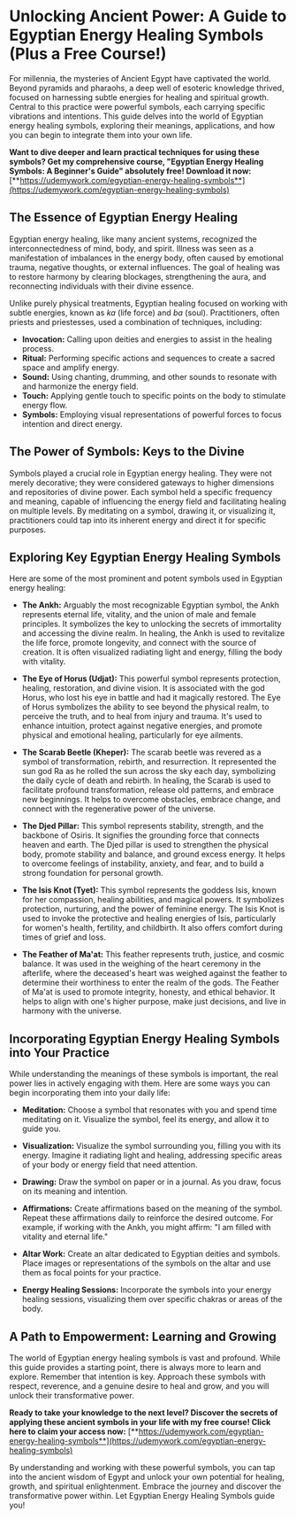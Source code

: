 # Unlocking Ancient Power: A Guide to Egyptian Energy Healing Symbols (Plus a Free Course!)

For millennia, the mysteries of Ancient Egypt have captivated the world. Beyond pyramids and pharaohs, a deep well of esoteric knowledge thrived, focused on harnessing subtle energies for healing and spiritual growth. Central to this practice were powerful symbols, each carrying specific vibrations and intentions. This guide delves into the world of Egyptian energy healing symbols, exploring their meanings, applications, and how you can begin to integrate them into your own life.

**Want to dive deeper and learn practical techniques for using these symbols? Get my comprehensive course, "Egyptian Energy Healing Symbols: A Beginner's Guide" absolutely free! Download it now:** [**https://udemywork.com/egyptian-energy-healing-symbols**](https://udemywork.com/egyptian-energy-healing-symbols)

## The Essence of Egyptian Energy Healing

Egyptian energy healing, like many ancient systems, recognized the interconnectedness of mind, body, and spirit.  Illness was seen as a manifestation of imbalances in the energy body, often caused by emotional trauma, negative thoughts, or external influences.  The goal of healing was to restore harmony by clearing blockages, strengthening the aura, and reconnecting individuals with their divine essence.

Unlike purely physical treatments, Egyptian healing focused on working with subtle energies, known as *ka* (life force) and *ba* (soul).  Practitioners, often priests and priestesses, used a combination of techniques, including:

*   **Invocation:** Calling upon deities and energies to assist in the healing process.
*   **Ritual:** Performing specific actions and sequences to create a sacred space and amplify energy.
*   **Sound:** Using chanting, drumming, and other sounds to resonate with and harmonize the energy field.
*   **Touch:**  Applying gentle touch to specific points on the body to stimulate energy flow.
*   **Symbols:** Employing visual representations of powerful forces to focus intention and direct energy.

## The Power of Symbols: Keys to the Divine

Symbols played a crucial role in Egyptian energy healing. They were not merely decorative; they were considered gateways to higher dimensions and repositories of divine power.  Each symbol held a specific frequency and meaning, capable of influencing the energy field and facilitating healing on multiple levels.  By meditating on a symbol, drawing it, or visualizing it, practitioners could tap into its inherent energy and direct it for specific purposes.

## Exploring Key Egyptian Energy Healing Symbols

Here are some of the most prominent and potent symbols used in Egyptian energy healing:

*   **The Ankh:** Arguably the most recognizable Egyptian symbol, the Ankh represents eternal life, vitality, and the union of male and female principles. It symbolizes the key to unlocking the secrets of immortality and accessing the divine realm.  In healing, the Ankh is used to revitalize the life force, promote longevity, and connect with the source of creation. It is often visualized radiating light and energy, filling the body with vitality.

*   **The Eye of Horus (Udjat):** This powerful symbol represents protection, healing, restoration, and divine vision. It is associated with the god Horus, who lost his eye in battle and had it magically restored. The Eye of Horus symbolizes the ability to see beyond the physical realm, to perceive the truth, and to heal from injury and trauma.  It's used to enhance intuition, protect against negative energies, and promote physical and emotional healing, particularly for eye ailments.

*   **The Scarab Beetle (Kheper):** The scarab beetle was revered as a symbol of transformation, rebirth, and resurrection. It represented the sun god Ra as he rolled the sun across the sky each day, symbolizing the daily cycle of death and rebirth.  In healing, the Scarab is used to facilitate profound transformation, release old patterns, and embrace new beginnings.  It helps to overcome obstacles, embrace change, and connect with the regenerative power of the universe.

*   **The Djed Pillar:** This symbol represents stability, strength, and the backbone of Osiris. It signifies the grounding force that connects heaven and earth.  The Djed pillar is used to strengthen the physical body, promote stability and balance, and ground excess energy. It helps to overcome feelings of instability, anxiety, and fear, and to build a strong foundation for personal growth.

*   **The Isis Knot (Tyet):** This symbol represents the goddess Isis, known for her compassion, healing abilities, and magical powers. It symbolizes protection, nurturing, and the power of feminine energy. The Isis Knot is used to invoke the protective and healing energies of Isis, particularly for women's health, fertility, and childbirth. It also offers comfort during times of grief and loss.

*   **The Feather of Ma'at:** This feather represents truth, justice, and cosmic balance. It was used in the weighing of the heart ceremony in the afterlife, where the deceased's heart was weighed against the feather to determine their worthiness to enter the realm of the gods.  The Feather of Ma'at is used to promote integrity, honesty, and ethical behavior. It helps to align with one's higher purpose, make just decisions, and live in harmony with the universe.

## Incorporating Egyptian Energy Healing Symbols into Your Practice

While understanding the meanings of these symbols is important, the real power lies in actively engaging with them. Here are some ways you can begin incorporating them into your daily life:

*   **Meditation:** Choose a symbol that resonates with you and spend time meditating on it. Visualize the symbol, feel its energy, and allow it to guide you.

*   **Visualization:** Visualize the symbol surrounding you, filling you with its energy.  Imagine it radiating light and healing, addressing specific areas of your body or energy field that need attention.

*   **Drawing:** Draw the symbol on paper or in a journal. As you draw, focus on its meaning and intention.

*   **Affirmations:** Create affirmations based on the meaning of the symbol.  Repeat these affirmations daily to reinforce the desired outcome.  For example, if working with the Ankh, you might affirm: "I am filled with vitality and eternal life."

*   **Altar Work:** Create an altar dedicated to Egyptian deities and symbols. Place images or representations of the symbols on the altar and use them as focal points for your practice.

*   **Energy Healing Sessions:** Incorporate the symbols into your energy healing sessions, visualizing them over specific chakras or areas of the body.

## A Path to Empowerment: Learning and Growing

The world of Egyptian energy healing symbols is vast and profound. While this guide provides a starting point, there is always more to learn and explore. Remember that intention is key. Approach these symbols with respect, reverence, and a genuine desire to heal and grow, and you will unlock their transformative power.

**Ready to take your knowledge to the next level?  Discover the secrets of applying these ancient symbols in your life with my free course! Click here to claim your access now:** [**https://udemywork.com/egyptian-energy-healing-symbols**](https://udemywork.com/egyptian-energy-healing-symbols)

By understanding and working with these powerful symbols, you can tap into the ancient wisdom of Egypt and unlock your own potential for healing, growth, and spiritual enlightenment. Embrace the journey and discover the transformative power within. Let Egyptian Energy Healing Symbols guide you!
